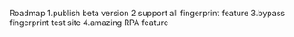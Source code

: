 Roadmap
1.publish beta version
2.support all fingerprint feature
3.bypass fingerprint test site
4.amazing RPA feature
